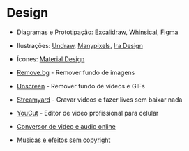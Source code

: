 # Design

- Diagramas e Prototipação: 
  [Excalidraw](https://excalidraw.com),
  [Whinsical](https://whimsical.com),
  [Figma](https://www.figma.com)

- Ilustrações:
  [Undraw](https://undraw.co/illustrations),
  [Manypixels](https://www.manypixels.co/gallery),
  [Ira Design](https://iradesign.io/gallery/illustrations)

- Ícones: [Material Design](https://material.io/resources/icons/?style=baseline)

- [Remove.bg](https://www.remove.bg) - Remover fundo de imagens

- [Unscreen](https://www.unscreen.com) - Remover fundo de vídeos e GIFs

- [Streamyard](https://streamyard.com) - Gravar videos e fazer lives sem baixar nada

- [YouCut](https://play.google.com/store/apps/details?id=com.camerasideas.trimmer) - Editor de video profissional para celular

- [Conversor de video e audio online](https://convert-video-online.com/pt)

- [Musicas e efeitos sem copyright](https://www.youtube.com/channel/UCZVzgqp-fRUgyvRAmlm9IxA)
